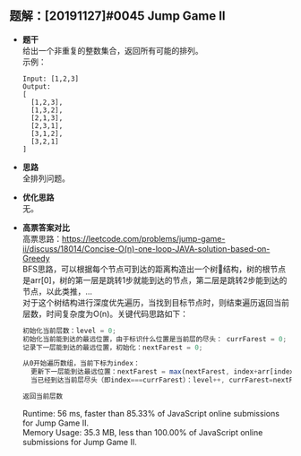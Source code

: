 ## 题解：[20191127]#0045 Jump Game II
- **题干**   
给出一个非重复的整数集合，返回所有可能的排列。    
示例：   
  ```
  Input: [1,2,3]
  Output:
  [
    [1,2,3],
    [1,3,2],
    [2,1,3],
    [2,3,1],
    [3,1,2],
    [3,2,1]
  ]
  ```

- **思路**   
全排列问题。


- **优化思路**   
无。    

- **高票答案对比**   
高票思路：https://leetcode.com/problems/jump-game-ii/discuss/18014/Concise-O(n)-one-loop-JAVA-solution-based-on-Greedy    
BFS思路，可以根据每个节点可到达的距离构造出一个树🌲结构，树的根节点是arr[0]，树的第一层是跳转1步就能到达的节点，第二层是跳转2步能到达的节点，以此类推，...   
对于这个树结构进行深度优先遍历，当找到目标节点时，则结束遍历返回当前层数，时间复杂度为O(n)。关键代码思路如下：        
  ```javascript
  初始化当前层数：level = 0;
  初始化当前能到达的最远位置，由于标识什么位置是当前层的尽头： currFarest = 0;
  记录下一层能到达的最远位置，初始化：nextFarest = 0;
  
  从0开始遍历数组，当前下标为index：
    更新下一层能到达最远位置：nextFarest = max(nextFarest, index+arr[index])
    当已经到达当前层尽头（即index===currFarest）：level++, currFarest=nextFarest

  返回当前层数
  ```

  Runtime: 56 ms, faster than 85.33% of JavaScript online submissions for Jump Game II.   
  Memory Usage: 35.3 MB, less than 100.00% of JavaScript online submissions for Jump Game II.     
